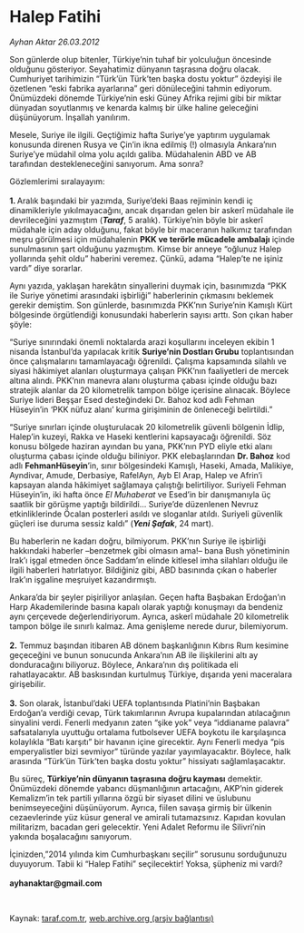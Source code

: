 # Halep Fatihi

*Ayhan Aktar 26.03.2012*

<div class="yazi"><p>Son günlerde olup bitenler, Türkiye’nin tuhaf bir yolculuğun öncesinde olduğunu gösteriyor. Seyahatimiz dünyanın taşrasına doğru olacak. Cumhuriyet tarihimizin “Türk’ün Türk’ten başka dostu yoktur” özdeyişi ile özetlenen “eski fabrika ayarlarına” geri dönüleceğini tahmin ediyorum. Önümüzdeki dönemde Türkiye’nin eski Güney Afrika rejimi gibi bir miktar dünyadan soyutlanmış ve kenarda kalmış bir ülke haline geleceğini düşünüyorum. İnşallah yanılırım.</p>
<p>Mesele, Suriye ile ilgili. Geçtiğimiz hafta Suriye’ye yaptırım uygulamak konusunda direnen Rusya ve Çin’in ikna edilmiş (!) olmasıyla Ankara’nın Suriye’ye müdahil olma yolu açıldı galiba. Müdahalenin ABD ve AB tarafından destekleneceğini sanıyorum. Ama sonra? </p>
<p>Gözlemlerimi sıralayayım:<br/><br/><b>1. </b>Aralık başındaki bir yazımda, Suriye’deki Baas rejiminin kendi iç dinamikleriyle yıkılmayacağını, ancak dışarıdan gelen bir askerî müdahale ile devrileceğini yazmıştım (<b><i>Taraf</i></b>, 5 aralık). Türkiye’nin böyle bir askerî müdahale için aday olduğunu, fakat böyle bir maceranın halkımız tarafından meşru görülmesi için müdahalenin <b>PKK ve terörle mücadele ambalajı</b> içinde sunulmasının şart olduğunu yazmıştım. Kimse bir anneye “oğlunuz Halep yollarında şehit oldu” haberini veremez. Çünkü, adama “Halep’te ne işiniz vardı” diye sorarlar.</p>
<p>Aynı yazıda, yaklaşan harekâtın sinyallerini duymak için, basınımızda “PKK ile Suriye yönetimi arasındaki işbirliği” haberlerinin çıkmasını beklemek gerekir demiştim. Son günlerde, basınımızda PKK’nın Suriye’nin Kamışlı Kürt bölgesinde örgütlendiği konusundaki haberlerin sayısı arttı. Son çıkan haber şöyle:</p>
<p>“Suriye sınırındaki önemli noktalarda arazi koşullarını inceleyen ekibin 1 nisanda İstanbul’da yapılacak kritik <b>Suriye’nin Dostları Grubu</b> toplantısından önce çalışmalarını tamamlayacağı öğrenildi. Çalışma kapsamında silahlı ve siyasi hâkimiyet alanları oluşturmaya çalışan PKK’nın faaliyetleri de mercek altına alındı. PKK’nın manevra alanı oluşturma çabası içinde olduğu bazı stratejik alanlar da 20 kilometrelik tampon bölge içerisine alınacak. Böylece Suriye lideri Beşşar Esed desteğindeki Dr. Bahoz kod adlı Fehman Hüseyin’in ‘PKK nüfuz alanı’ kurma girişiminin de önleneceği belirtildi.”</p>
<p>“Suriye sınırları içinde oluşturulacak 20 kilometrelik güvenli bölgenin İdlip, Halep’in kuzeyi, Rakka ve Haseki kentlerini kapsayacağı öğrenildi. Söz konusu bölgede haziran ayından bu yana, PKK’nın PYD eliyle etki alanı oluşturma çabası içinde olduğu biliniyor. PKK elebaşlarından <b>Dr. Bahoz</b> kod adlı <b>FehmanHüseyin</b>’in, sınır bölgesindeki Kamışlı, Haseki, Amada, Malikiye, Ayndivar, Amude, Derbasiye, RafelAyn, Ayb El Arap, Halep ve Afrin’i kapsayan alanda hâkimiyet sağlamaya çalıştığı belirtiliyor. Suriyeli Fehman Hüseyin’in, iki hafta önce <i>El Muhaberat</i> ve Esed’in bir danışmanıyla üç saatlik bir görüşme yaptığı bildirildi... Suriye’de düzenlenen Nevruz etkinliklerinde Öcalan posterleri asıldı ve sloganlar atıldı. Suriyeli güvenlik güçleri ise duruma sessiz kaldı” (<b><i>Yeni Şafak</i></b>, 24 mart).</p>
<p>Bu haberlerin ne kadarı doğru, bilmiyorum. PKK’nın Suriye ile işbirliği hakkındaki haberler –benzetmek gibi olmasın ama!– bana Bush yönetiminin Irak’ı işgal etmeden önce Saddam’ın elinde kitlesel imha silahları olduğu ile ilgili haberleri hatırlatıyor. Bildiğiniz gibi, ABD basınında çıkan o haberler Irak’ın işgaline meşruiyet kazandırmıştı.</p>
<p>Ankara’da bir şeyler pişiriliyor anlaşılan. Geçen hafta Başbakan Erdoğan’ın Harp Akademilerinde basına kapalı olarak yaptığı konuşmayı da bendeniz aynı çerçevede değerlendiriyorum. Ayrıca, askerî müdahale 20 kilometrelik tampon bölge ile sınırlı kalmaz. Ama genişleme nerede durur, bilemiyorum.<br/><br/><b>2.</b> Temmuz başından itibaren AB dönem başkanlığının Kıbrıs Rum kesimine geçeceğini ve bunun sonucunda Ankara’nın AB ile ilişkilerini altı ay donduracağını biliyoruz. Böylece, Ankara’nın dış politikada eli rahatlayacaktır. AB baskısından kurtulmuş Türkiye, dışarıda yeni maceralara girişebilir.<br/><br/><b>3.</b> Son olarak, İstanbul’daki UEFA toplantısında Platini’nin Başbakan Erdoğan’a verdiği cevap, Türk takımlarının Avrupa kupalarından atılacağının sinyalini verdi. Fenerli medyanın zaten “şike yok” veya “iddianame palavra” safsatalarıyla uyuttuğu ortalama futbolsever UEFA boykotu ile karşılaşınca kolaylıkla “Batı karşıtı” bir havanın içine girecektir. Aynı Fenerli medya “pis emperyalistler bizi sevmiyor” türünde yazılar yayımlayacaktır. Böylece, halk arasında “Türk’ün Türk’ten başka dostu yoktur” hissiyatı sağlamlaşacaktır.</p>
<p>Bu süreç, <b>Türkiye’nin dünyanın taşrasına doğru kayması</b> demektir. Önümüzdeki dönemde yabancı düşmanlığının artacağını, AKP’nin giderek Kemalizm’in tek partili yıllarına özgü bir siyaset dilini ve üslubunu benimseyeceğini düşünüyorum. Ayrıca, fiilen savaşa girmiş bir ülkenin cezaevlerinde yüz küsur general ve amirali tutamazsınız. Kapıdan kovulan militarizm, bacadan geri gelecektir. Yeni Adalet Reformu ile Silivri’nin yakında boşalacağını sanıyorum.</p>
<p>İçinizden,”2014 yılında kim Cumhurbaşkanı seçilir” sorusunu sorduğunuzu duyuyorum. Tabii ki “Halep Fatihi” seçilecektir! Yoksa, şüpheniz mi vardı?<br/><br/><b>ayhanaktar@gmail.com</b></p>
<p><b> </b></p>
</div>

Kaynak: [taraf.com.tr](http://www.taraf.com.tr/ayhan-aktar/makale-halep-fatihi.htm), [web.archive.org (arşiv bağlantısı)](http://web.archive.org/web/20131107150136/http://www.taraf.com.tr/ayhan-aktar/makale-halep-fatihi.htm)
